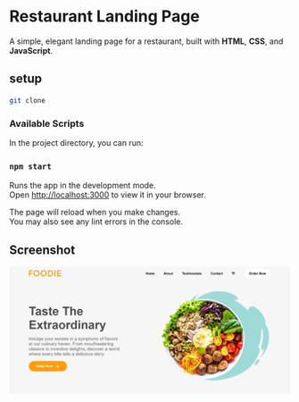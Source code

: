 # Restaurant Landing Page

A simple, elegant landing page for a restaurant, built with **HTML**, **CSS**, and **JavaScript**.
## setup
```bash
git clone
```
### Available Scripts

In the project directory, you can run:

### `npm start`

Runs the app in the development mode.\
Open [http://localhost:3000](http://localhost:3000) to view it in your browser.

The page will reload when you make changes.\
You may also see any lint errors in the console.

## Screenshot

![alt text](screenshot.JPG)

